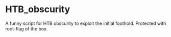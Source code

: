 # HTB_obscurity
A funny script for HTB obscurity to exploit the initial foothold.
Protected with root-flag of the box. 
